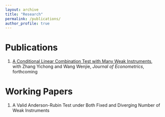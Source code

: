```yaml
---
layout: archive
title: "Research"
permalink: /publications/
author_profile: true
---
```

Publications
======
1. [A Conditional Linear Combination Test with Many Weak Instruments](https://arxiv.org/abs/2207.11137), with Zhang Yichong and Wang Wenjie, *Journal of Econometrics*, forthcoming 


Working Papers
======
1. A Valid Anderson-Rubin Test under Both Fixed and Diverging Number of Weak Instruments
